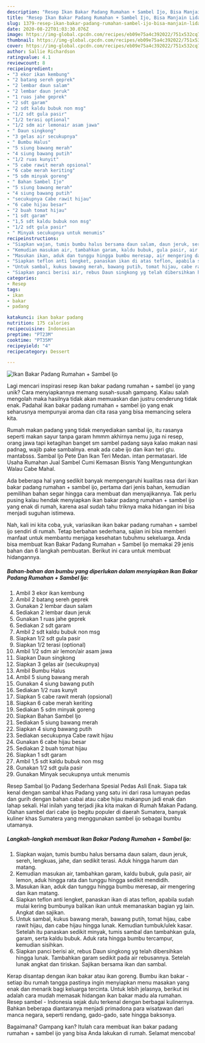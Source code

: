 ```yaml
---
description: "Resep Ikan Bakar Padang Rumahan + Sambel Ijo, Bisa Manjain Lidah"
title: "Resep Ikan Bakar Padang Rumahan + Sambel Ijo, Bisa Manjain Lidah"
slug: 1379-resep-ikan-bakar-padang-rumahan-sambel-ijo-bisa-manjain-lidah
date: 2020-08-22T01:03:30.076Z
image: https://img-global.cpcdn.com/recipes/eb09e75a4c392022/751x532cq70/ikan-bakar-padang-rumahan-sambel-ijo-foto-resep-utama.jpg
thumbnail: https://img-global.cpcdn.com/recipes/eb09e75a4c392022/751x532cq70/ikan-bakar-padang-rumahan-sambel-ijo-foto-resep-utama.jpg
cover: https://img-global.cpcdn.com/recipes/eb09e75a4c392022/751x532cq70/ikan-bakar-padang-rumahan-sambel-ijo-foto-resep-utama.jpg
author: Sallie Richardson
ratingvalue: 4.1
reviewcount: 8
recipeingredient:
- "3 ekor ikan kembung"
- "2 batang sereh geprek"
- "2 lembar daun salam"
- "2 lembar daun jeruk"
- "1 ruas jahe geprek"
- "2 sdt garam"
- "2 sdt kaldu bubuk non msg"
- "1/2 sdt gula pasir"
- "1/2 terasi optional"
- "1/2 sdm air lemonair asam jawa"
- " Daun singkong"
- "3 gelas air secukupnya"
- " Bumbu Halus"
- "5 siung bawang merah"
- "4 siung bawang putih"
- "1/2 ruas kunyit"
- "5 cabe rawit merah opsional"
- "6 cabe merah keriting"
- "5 sdm minyak goreng"
- " Bahan Sambel Ijo"
- "5 siung bawang merah"
- "4 siung bawang putih"
- "secukupnya Cabe rawit hijau"
- "6 cabe hijau besar"
- "2 buah tomat hijau"
- "1 sdt garam"
- "1,5 sdt kaldu bubuk non msg"
- "1/2 sdt gula pasir"
- " Minyak secukupnya untuk menumis"
recipeinstructions:
- "Siapkan wajan, tumis bumbu halus bersama daun salam, daun jeruk, sereh, lengkuas, jahe, dan sedikit terasi. Aduk hingga harum dan matang."
- "Kemudian masukan air, tambahkan garam, kaldu bubuk, gula pasir, air lemon, aduk hingga rata dan tunggu hingga sedikit mendidih."
- "Masukan ikan, aduk dan tunggu hingga bumbu meresap, air mengering dan ikan matang."
- "Siapkan teflon anti lengket, panaskan ikan di atas teflon, apabila sudah mulai kering bumbunya balikan ikan untuk memanaskan bagian yg lain. Angkat dan sajikan."
- "Untuk sambal, kukus bawang merah, bawang putih, tomat hijau, cabe rawit hijau, dan cabe hijau hingga lunak. Kemudian tumbuk/ulek kasar. Setelah itu panaskan sedikit minyak, tumis sambal dan tambahkan gula, garam, serta kaldu bubuk. Aduk rata hingga bumbu tercampur, kemudian sisihkan."
- "Siapkan panci berisi air, rebus Daun singkong yg telah dibersihkan hingga lunak. Tambahkan garam sedikit pada air rebusannya. Setelah lunak angkat dan tiriskan. Sajikan bersama ikan dan sambal."
categories:
- Resep
tags:
- ikan
- bakar
- padang

katakunci: ikan bakar padang 
nutrition: 175 calories
recipecuisine: Indonesian
preptime: "PT23M"
cooktime: "PT35M"
recipeyield: "4"
recipecategory: Dessert

---
```



![Ikan Bakar Padang Rumahan + Sambel Ijo](https://img-global.cpcdn.com/recipes/eb09e75a4c392022/751x532cq70/ikan-bakar-padang-rumahan-sambel-ijo-foto-resep-utama.jpg)

Lagi mencari inspirasi resep ikan bakar padang rumahan + sambel ijo yang unik? Cara menyiapkannya memang susah-susah gampang. Kalau salah mengolah maka hasilnya tidak akan memuaskan dan justru cenderung tidak enak. Padahal ikan bakar padang rumahan + sambel ijo yang enak seharusnya mempunyai aroma dan cita rasa yang bisa memancing selera kita.

Rumah makan padang yang tidak menyediakan sambal ijo, itu rasanya seperti makan sayur tanpa garam hmmm akhirnya nemu juga ni resep, orang jawa tapi ketagihan banget sm sambel padang saya kalao makan nasi padnag, wajib pake sambalnya. enak ada cabe ijo dan ikan teri gtu. mantabsss. Sambal Ijo Pete Dan Ikan Teri Medan. intan permatasari. Ide Usaha Rumahan Jual Sambel Cumi Kemasan Bisnis Yang Menguntungkan Walau Cabe Mahal.

Ada beberapa hal yang sedikit banyak mempengaruhi kualitas rasa dari ikan bakar padang rumahan + sambel ijo, pertama dari jenis bahan, kemudian pemilihan bahan segar hingga cara membuat dan menyajikannya. Tak perlu pusing kalau hendak menyiapkan ikan bakar padang rumahan + sambel ijo yang enak di rumah, karena asal sudah tahu triknya maka hidangan ini bisa menjadi suguhan istimewa.


Nah, kali ini kita coba, yuk, variasikan ikan bakar padang rumahan + sambel ijo sendiri di rumah. Tetap berbahan sederhana, sajian ini bisa memberi manfaat untuk membantu menjaga kesehatan tubuhmu sekeluarga. Anda bisa membuat Ikan Bakar Padang Rumahan + Sambel Ijo memakai 29 jenis bahan dan 6 langkah pembuatan. Berikut ini cara untuk membuat hidangannya.

<!--inarticleads1-->

##### Bahan-bahan dan bumbu yang diperlukan dalam menyiapkan Ikan Bakar Padang Rumahan + Sambel Ijo:

1. Ambil 3 ekor ikan kembung
1. Ambil 2 batang sereh geprek
1. Gunakan 2 lembar daun salam
1. Sediakan 2 lembar daun jeruk
1. Gunakan 1 ruas jahe geprek
1. Sediakan 2 sdt garam
1. Ambil 2 sdt kaldu bubuk non msg
1. Siapkan 1/2 sdt gula pasir
1. Siapkan 1/2 terasi (optional)
1. Ambil 1/2 sdm air lemon/air asam jawa
1. Siapkan  Daun singkong
1. Siapkan 3 gelas air (secukupnya)
1. Ambil  Bumbu Halus
1. Ambil 5 siung bawang merah
1. Gunakan 4 siung bawang putih
1. Sediakan 1/2 ruas kunyit
1. Siapkan 5 cabe rawit merah (opsional)
1. Siapkan 6 cabe merah keriting
1. Sediakan 5 sdm minyak goreng
1. Siapkan  Bahan Sambel Ijo
1. Sediakan 5 siung bawang merah
1. Siapkan 4 siung bawang putih
1. Sediakan secukupnya Cabe rawit hijau
1. Gunakan 6 cabe hijau besar
1. Sediakan 2 buah tomat hijau
1. Siapkan 1 sdt garam
1. Ambil 1,5 sdt kaldu bubuk non msg
1. Gunakan 1/2 sdt gula pasir
1. Gunakan  Minyak secukupnya untuk menumis


Resep Sambal Ijo Padang Sederhana Spesial Pedas Asli Enak. Siapa tak kenal dengan sambal khas Padang yang satu ini dari rasa lumayan pedas dan gurih dengan bahan cabai atau cabe hijau makanpun jadi enak dan lahap sekali. Hal inilah yang terjadi jika kita makan di Rumah Makan Padang. Olahan sambel dari cabe ijo begitu populer di daerah Sumatera, banyak kuliner khas Sumatera yang menggunakan sambel ijo sebagai bumbu utamanya. 

<!--inarticleads2-->

##### Langkah-langkah membuat Ikan Bakar Padang Rumahan + Sambel Ijo:

1. Siapkan wajan, tumis bumbu halus bersama daun salam, daun jeruk, sereh, lengkuas, jahe, dan sedikit terasi. Aduk hingga harum dan matang.
1. Kemudian masukan air, tambahkan garam, kaldu bubuk, gula pasir, air lemon, aduk hingga rata dan tunggu hingga sedikit mendidih.
1. Masukan ikan, aduk dan tunggu hingga bumbu meresap, air mengering dan ikan matang.
1. Siapkan teflon anti lengket, panaskan ikan di atas teflon, apabila sudah mulai kering bumbunya balikan ikan untuk memanaskan bagian yg lain. Angkat dan sajikan.
1. Untuk sambal, kukus bawang merah, bawang putih, tomat hijau, cabe rawit hijau, dan cabe hijau hingga lunak. Kemudian tumbuk/ulek kasar. Setelah itu panaskan sedikit minyak, tumis sambal dan tambahkan gula, garam, serta kaldu bubuk. Aduk rata hingga bumbu tercampur, kemudian sisihkan.
1. Siapkan panci berisi air, rebus Daun singkong yg telah dibersihkan hingga lunak. Tambahkan garam sedikit pada air rebusannya. Setelah lunak angkat dan tiriskan. Sajikan bersama ikan dan sambal.


Kerap disantap dengan ikan bakar atau ikan goreng. Bumbu ikan bakar - setiap ibu rumah tangga pastinya ingin menyiapkan menu masakan yang enak dan menarik bagi keluarga tercinta. Untuk lebih jelasnya, berikut ini adalah cara mudah memasak hidangan ikan bakar madu ala rumahan. Resep sambel - Indonesia sejak dulu terkenal dengan berbagai kulinernya. Bahkan beberapa diantaranya menjadi primadona para wisatawan dari manca negara, seperti rendang, gado-gado, sate hingga baksonya. 

Bagaimana? Gampang kan? Itulah cara membuat ikan bakar padang rumahan + sambel ijo yang bisa Anda lakukan di rumah. Selamat mencoba!
